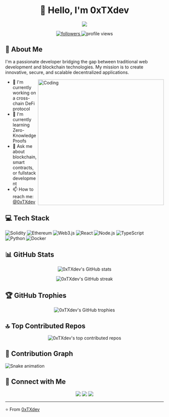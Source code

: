 <h1 align="center">👋 Hello, I'm 0xTXdev</h1>

<p align="center">
  <img src="https://readme-typing-svg.herokuapp.com?lines=Fullstack+%2B+Blockchain+Developer;Always+learning+new+things&center=true&width=380&height=45">
</p>

<p align="center">
  <a href="https://github.com/0xTXdev">
    <img src="https://img.shields.io/github/followers/0xTXdev?label=Followers" alt="followers" />
  </a>
  <img src="https://komarev.com/ghpvc/?username=0xTXdev" alt="profile views" /> 
</p>

## 🚀 About Me

I'm a passionate developer bridging the gap between traditional web development and blockchain technologies. My mission is to create innovative, secure, and scalable decentralized applications.

<img align="right" alt="Coding" width="400" src="https://media.giphy.com/media/qgQUggAC3Pfv687qPC/giphy.gif">

- 🔭 I'm currently working on a cross-chain DeFi protocol
- 🌱 I'm currently learning Zero-Knowledge Proofs
- 💬 Ask me about blockchain, smart contracts, or fullstack development
- 📫 How to reach me: [@0xTXdev](https://twitter.com/0xTXdev)

## 💻 Tech Stack

![Solidity](https://img.shields.io/badge/-Solidity-363636?style=flat-square&logo=solidity)
![Ethereum](https://img.shields.io/badge/-Ethereum-3C3C3D?style=flat-square&logo=ethereum)
![Web3.js](https://img.shields.io/badge/-Web3.js-F16822?style=flat-square&logo=web3.js)
![React](https://img.shields.io/badge/-React-61DAFB?style=flat-square&logo=react&logoColor=black)
![Node.js](https://img.shields.io/badge/-Node.js-339933?style=flat-square&logo=node.js&logoColor=white)
![TypeScript](https://img.shields.io/badge/-TypeScript-3178C6?style=flat-square&logo=typescript&logoColor=white)
![Python](https://img.shields.io/badge/-Python-3776AB?style=flat-square&logo=python&logoColor=white)
![Docker](https://img.shields.io/badge/-Docker-2496ED?style=flat-square&logo=docker&logoColor=white)

## 📊 GitHub Stats

<p align="center">
  <img src="https://github-readme-stats.vercel.app/api?username=0xTXdev&show_icons=true&theme=radical" alt="0xTXdev's GitHub stats" />
</p>

<p align="center">
  <img src="https://github-readme-streak-stats.herokuapp.com/?user=0xTXdev&theme=radical" alt="0xTXdev's GitHub streak" />
</p>

## 🏆 GitHub Trophies

<p align="center">
  <img src="https://github-profile-trophy.vercel.app/?username=0xTXdev&theme=radical&no-frame=false&no-bg=true&margin-w=4" alt="0xTXdev's GitHub trophies" />
</p>

## 🔝 Top Contributed Repos

<p align="center">
  <img src="https://github-contributor-stats.vercel.app/api?username=0xTXdev&limit=5&theme=radical&combine_all_yearly_contributions=true" alt="0xTXdev's top contributed repos" />
</p>

## 🐍 Contribution Graph

![Snake animation](https://github.com/0xTXdev/0xTXdev/blob/output/github-contribution-grid-snake.svg)

## 🤝 Connect with Me

<p align="center">
  <a href="https://twitter.com/0xTXdev"><img src="https://img.shields.io/badge/-Twitter-1DA1F2?style=flat-square&logo=twitter&logoColor=white"/></a>
  <a href="https://linkedin.com/in/0xTXdev"><img src="https://img.shields.io/badge/-LinkedIn-0077B5?style=flat-square&logo=linkedin&logoColor=white"/></a>
  <a href="https://0xTXdev.medium.com"><img src="https://img.shields.io/badge/-Medium-12100E?style=flat-square&logo=medium&logoColor=white"/></a>
</p>

---

⭐️ From [0xTXdev](https://github.com/0xTXdev)